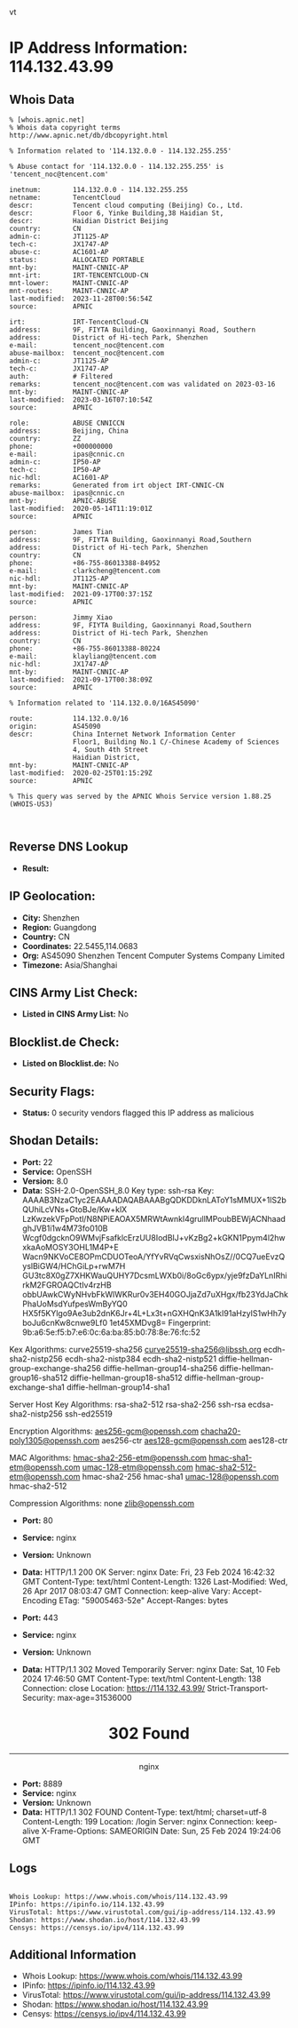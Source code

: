 vt
# IP Address Information: 114.132.43.99

## Whois Data
```
% [whois.apnic.net]
% Whois data copyright terms    http://www.apnic.net/db/dbcopyright.html

% Information related to '114.132.0.0 - 114.132.255.255'

% Abuse contact for '114.132.0.0 - 114.132.255.255' is 'tencent_noc@tencent.com'

inetnum:        114.132.0.0 - 114.132.255.255
netname:        TencentCloud
descr:          Tencent cloud computing (Beijing) Co., Ltd.
descr:          Floor 6, Yinke Building,38 Haidian St,
descr:          Haidian District Beijing
country:        CN
admin-c:        JT1125-AP
tech-c:         JX1747-AP
abuse-c:        AC1601-AP
status:         ALLOCATED PORTABLE
mnt-by:         MAINT-CNNIC-AP
mnt-irt:        IRT-TENCENTCLOUD-CN
mnt-lower:      MAINT-CNNIC-AP
mnt-routes:     MAINT-CNNIC-AP
last-modified:  2023-11-28T00:56:54Z
source:         APNIC

irt:            IRT-TencentCloud-CN
address:        9F, FIYTA Building, Gaoxinnanyi Road, Southern
address:        District of Hi-tech Park, Shenzhen
e-mail:         tencent_noc@tencent.com
abuse-mailbox:  tencent_noc@tencent.com
admin-c:        JT1125-AP
tech-c:         JX1747-AP
auth:           # Filtered
remarks:        tencent_noc@tencent.com was validated on 2023-03-16
mnt-by:         MAINT-CNNIC-AP
last-modified:  2023-03-16T07:10:54Z
source:         APNIC

role:           ABUSE CNNICCN
address:        Beijing, China
country:        ZZ
phone:          +000000000
e-mail:         ipas@cnnic.cn
admin-c:        IP50-AP
tech-c:         IP50-AP
nic-hdl:        AC1601-AP
remarks:        Generated from irt object IRT-CNNIC-CN
abuse-mailbox:  ipas@cnnic.cn
mnt-by:         APNIC-ABUSE
last-modified:  2020-05-14T11:19:01Z
source:         APNIC

person:         James Tian
address:        9F, FIYTA Building, Gaoxinnanyi Road,Southern
address:        District of Hi-tech Park, Shenzhen
country:        CN
phone:          +86-755-86013388-84952
e-mail:         clarkcheng@tencent.com
nic-hdl:        JT1125-AP
mnt-by:         MAINT-CNNIC-AP
last-modified:  2021-09-17T00:37:15Z
source:         APNIC

person:         Jimmy Xiao
address:        9F, FIYTA Building, Gaoxinnanyi Road,Southern
address:        District of Hi-tech Park, Shenzhen
country:        CN
phone:          +86-755-86013388-80224
e-mail:         klayliang@tencent.com
nic-hdl:        JX1747-AP
mnt-by:         MAINT-CNNIC-AP
last-modified:  2021-09-17T00:38:09Z
source:         APNIC

% Information related to '114.132.0.0/16AS45090'

route:          114.132.0.0/16
origin:         AS45090
descr:          China Internet Network Information Center
                Floor1, Building No.1 C/-Chinese Academy of Sciences
                4, South 4th Street
                Haidian District,
mnt-by:         MAINT-CNNIC-AP
last-modified:  2020-02-25T01:15:29Z
source:         APNIC

% This query was served by the APNIC Whois Service version 1.88.25 (WHOIS-US3)



```
## Reverse DNS Lookup
- **Result:** 

## IP Geolocation:
- **City:** Shenzhen
- **Region:** Guangdong
- **Country:** CN
- **Coordinates:** 22.5455,114.0683
- **Org:** AS45090 Shenzhen Tencent Computer Systems Company Limited
- **Timezone:** Asia/Shanghai

## CINS Army List Check:
- **Listed in CINS Army List:** 
No

## Blocklist.de Check:
- **Listed on Blocklist.de:** 
No

## Security Flags:
- **Status:** 0 security vendors flagged this IP address as malicious

## Shodan Details:
- **Port:** 22
- **Service:** OpenSSH
- **Version:** 8.0
- **Data:** SSH-2.0-OpenSSH_8.0
Key type: ssh-rsa
Key: AAAAB3NzaC1yc2EAAAADAQABAAABgQDKDDknLAToY1sMMUX+1lS2bQUhiLcVNs+GtoBJe/Kw+klX
LzKwzekVFpPotl/N8NPiEAOAX5MRWtAwnkl4grullMPoubBEWjACNhaadghJVB1i1w4M73fo010B
Wcgf0dgcknO9WMvjFsafklcErzUU8IodBIJ+vKzBg2+kGKN1Ppym4l2hwxkaAoMOSY3OHL1M4P+E
Wacn9NKVoCE8OPmCDUOTeoA/YfYvRVqCwsxisNhOsZ//0CQ7ueEvzQyslBiGW4/HChGiLp+rwM7H
GU3tc8X0gZ7XHKWauQUHY7DcsmLWXb0i/8oGc6ypx/yje9fzDaYLnIRhirkM2FGROAQCtIv4rzHB
obbUAwkCWyNHvbFkWlWKRur0v3EH40GOJjaZd7uXHgx/fb23YdJaChkPhaUoMsdYufpesWmByYQ0
HX5f5KYlgo9Ae3ub2dnK6Jr+4L+Lx3t+nGXHQnK3A1kI91aHzyIS1wHh7yboJu6cnKw8cnwe9Lf0
1et45XMDvg8=
Fingerprint: 9b:a6:5e:f5:b7:e6:0c:6a:ba:85:b0:78:8e:76:fc:52

Kex Algorithms:
	curve25519-sha256
	curve25519-sha256@libssh.org
	ecdh-sha2-nistp256
	ecdh-sha2-nistp384
	ecdh-sha2-nistp521
	diffie-hellman-group-exchange-sha256
	diffie-hellman-group14-sha256
	diffie-hellman-group16-sha512
	diffie-hellman-group18-sha512
	diffie-hellman-group-exchange-sha1
	diffie-hellman-group14-sha1

Server Host Key Algorithms:
	rsa-sha2-512
	rsa-sha2-256
	ssh-rsa
	ecdsa-sha2-nistp256
	ssh-ed25519

Encryption Algorithms:
	aes256-gcm@openssh.com
	chacha20-poly1305@openssh.com
	aes256-ctr
	aes128-gcm@openssh.com
	aes128-ctr

MAC Algorithms:
	hmac-sha2-256-etm@openssh.com
	hmac-sha1-etm@openssh.com
	umac-128-etm@openssh.com
	hmac-sha2-512-etm@openssh.com
	hmac-sha2-256
	hmac-sha1
	umac-128@openssh.com
	hmac-sha2-512

Compression Algorithms:
	none
	zlib@openssh.com


- **Port:** 80
- **Service:** nginx
- **Version:** Unknown
- **Data:** HTTP/1.1 200 OK
Server: nginx
Date: Fri, 23 Feb 2024 16:42:32 GMT
Content-Type: text/html
Content-Length: 1326
Last-Modified: Wed, 26 Apr 2017 08:03:47 GMT
Connection: keep-alive
Vary: Accept-Encoding
ETag: "59005463-52e"
Accept-Ranges: bytes



- **Port:** 443
- **Service:** nginx
- **Version:** Unknown
- **Data:** HTTP/1.1 302 Moved Temporarily
Server: nginx
Date: Sat, 10 Feb 2024 17:46:50 GMT
Content-Type: text/html
Content-Length: 138
Connection: close
Location: https://114.132.43.99/
Strict-Transport-Security: max-age=31536000

<html>
<head><title>302 Found</title></head>
<body>
<center><h1>302 Found</h1></center>
<hr><center>nginx</center>
</body>
</html>


- **Port:** 8889
- **Service:** nginx
- **Version:** Unknown
- **Data:** HTTP/1.1 302 FOUND
Content-Type: text/html; charset=utf-8
Content-Length: 199
Location: /login
Server: nginx
Connection: keep-alive
X-Frame-Options: SAMEORIGIN
Date: Sun, 25 Feb 2024 19:24:06 GMT



## Logs
```

Whois Lookup: https://www.whois.com/whois/114.132.43.99
IPinfo: https://ipinfo.io/114.132.43.99
VirusTotal: https://www.virustotal.com/gui/ip-address/114.132.43.99
Shodan: https://www.shodan.io/host/114.132.43.99
Censys: https://censys.io/ipv4/114.132.43.99

```
## Additional Information
- Whois Lookup: https://www.whois.com/whois/114.132.43.99
- IPinfo: https://ipinfo.io/114.132.43.99
- VirusTotal: https://www.virustotal.com/gui/ip-address/114.132.43.99
- Shodan: https://www.shodan.io/host/114.132.43.99
- Censys: https://censys.io/ipv4/114.132.43.99

